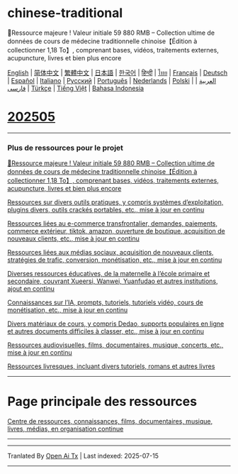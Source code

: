 # chinese-traditional
🎁Ressource majeure ! Valeur initiale 59 880 RMB – Collection ultime de données de cours de médecine traditionnelle chinoise【Édition à collectionner 1,18 To】, comprenant bases, vidéos, traitements externes, acupuncture, livres et bien plus encore

[English](https://openaitx.github.io/view.html?user=mswnlz&project=chinese-traditional&lang=en) | [简体中文](https://openaitx.github.io/view.html?user=mswnlz&project=chinese-traditional&lang=zh-CN) | [繁體中文](https://openaitx.github.io/view.html?user=mswnlz&project=chinese-traditional&lang=zh-TW) | [日本語](https://openaitx.github.io/view.html?user=mswnlz&project=chinese-traditional&lang=ja) | [한국어](https://openaitx.github.io/view.html?user=mswnlz&project=chinese-traditional&lang=ko) | [हिन्दी](https://openaitx.github.io/view.html?user=mswnlz&project=chinese-traditional&lang=hi) | [ไทย](https://openaitx.github.io/view.html?user=mswnlz&project=chinese-traditional&lang=th) | [Français](https://openaitx.github.io/view.html?user=mswnlz&project=chinese-traditional&lang=fr) | [Deutsch](https://openaitx.github.io/view.html?user=mswnlz&project=chinese-traditional&lang=de) | [Español](https://openaitx.github.io/view.html?user=mswnlz&project=chinese-traditional&lang=es) | [Italiano](https://openaitx.github.io/view.html?user=mswnlz&project=chinese-traditional&lang=it) | [Русский](https://openaitx.github.io/view.html?user=mswnlz&project=chinese-traditional&lang=ru) | [Português](https://openaitx.github.io/view.html?user=mswnlz&project=chinese-traditional&lang=pt) | [Nederlands](https://openaitx.github.io/view.html?user=mswnlz&project=chinese-traditional&lang=nl) | [Polski](https://openaitx.github.io/view.html?user=mswnlz&project=chinese-traditional&lang=pl) | [العربية](https://openaitx.github.io/view.html?user=mswnlz&project=chinese-traditional&lang=ar) | [فارسی](https://openaitx.github.io/view.html?user=mswnlz&project=chinese-traditional&lang=fa) | [Türkçe](https://openaitx.github.io/view.html?user=mswnlz&project=chinese-traditional&lang=tr) | [Tiếng Việt](https://openaitx.github.io/view.html?user=mswnlz&project=chinese-traditional&lang=vi) | [Bahasa Indonesia](https://openaitx.github.io/view.html?user=mswnlz&project=chinese-traditional&lang=id)

# [202505](https://raw.githubusercontent.com/mswnlz/chinese-traditional/main/202505.md)


---------------
### Plus de ressources pour le projet

[🎁Ressource majeure ! Valeur initiale 59 880 RMB – Collection ultime de données de cours de médecine traditionnelle chinoise【Édition à collectionner 1,18 To】, comprenant bases, vidéos, traitements externes, acupuncture, livres et bien plus encore](https://github.com/mswnlz/chinese-traditional)

[Ressources sur divers outils pratiques, y compris systèmes d’exploitation, plugins divers, outils crackés portables, etc., mise à jour en continu](https://github.com/mswnlz/tools)


[Ressources liées au e-commerce transfrontalier, demandes, paiements, commerce extérieur, tiktok, amazon, ouverture de boutique, acquisition de nouveaux clients, etc., mise à jour en continu](https://github.com/mswnlz/cross-border)

[Ressources liées aux médias sociaux, acquisition de nouveaux clients, stratégies de trafic, conversion, monétisation, etc., mise à jour en continu](https://github.com/mswnlz/self-media)

[ Diverses ressources éducatives, de la maternelle à l’école primaire et secondaire, couvrant Xueersi, Wanwei, Yuanfudao et autres institutions, ajout en continu](https://github.com/mswnlz/edu-knowlege)

[Connaissances sur l’IA, prompts, tutoriels, tutoriels vidéo, cours de monétisation, etc., mise à jour en continu](https://github.com/mswnlz/AIknowledge)

[Divers matériaux de cours, y compris Dedao, supports populaires en ligne et autres documents difficiles à classer, etc., mise à jour en continu](https://github.com/mswnlz/curriculum)

[Ressources audiovisuelles, films, documentaires, musique, concerts, etc., mise à jour en continu](https://github.com/mswnlz/movies)

[Ressources livresques, incluant divers tutoriels, romans et autres livres](https://github.com/mswnlz/book)


---------------

# Page principale des ressources
[Centre de ressources, connaissances, films, documentaires, musique, livres, médias, en organisation continue](https://github.com/mswnlz)

---------------





---

Tranlated By [Open Ai Tx](https://github.com/OpenAiTx/OpenAiTx) | Last indexed: 2025-07-15

---